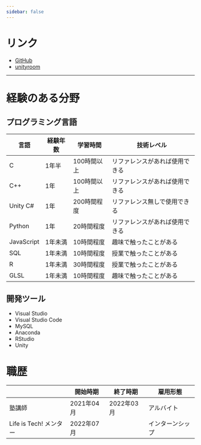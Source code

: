 ```yaml
---
sidebar: false
---
```


# リンク
- [GitHub](https://github.com/guinpen98)
- [unityroom](https://unityroom.com/games/one_lib)

---

# 経験のある分野

## プログラミング言語
|言語|経験年数|学習時間|技術レベル|
|---|---|---|---|
|C|1年半|100時間以上|リファレンスがあれば使用できる|
|C++|1年|100時間以上|リファレンスがあれば使用できる|
|Unity C#|1年|200時間程度|リファレンス無しで使用できる|
|Python|1年|20時間程度|リファレンスがあれば使用できる|
|JavaScript|1年未満|10時間程度|趣味で触ったことがある|
|SQL|1年未満|10時間程度|授業で触ったことがある|
|R|1年未満|30時間程度|授業で触ったことがある|
|GLSL|1年未満|10時間程度|趣味で触ったことがある|


## 開発ツール
- Visual Studio
- Visual Studio Code
- MySQL
- Anaconda
- RStudio
- Unity

# 職歴
||開始時期|終了時期|雇用形態|
|---|---|---|---|
|塾講師|2021年04月|2022年03月|アルバイト|
|Life is Tech! メンター|2022年07月||インターンシップ|



